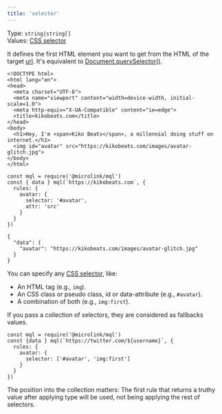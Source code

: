 ```yaml
---
title: 'selector'
---
```


Type: `string|string[]`<br/>
Values: [CSS selector](https://developer.mozilla.org/en-US/docs/Web/CSS/CSS_Selectors)

It defines the first HTML element you want to get from the HTML of the target [url](/docs/api/api-parameters/url). It's equivalent to [Document.querySelector()](https://developer.mozilla.org/en-US/docs/Web/API/Document/querySelector).

```html{11}
<!DOCTYPE html>
<html lang="en">
<head>
  <meta charset="UTF-8">
  <meta name="viewport" content="width=device-width, initial-scale=1.0">
  <meta http-equiv="X-UA-Compatible" content="ie=edge">
  <title>kikobeats.com</title>
</head>
<body>
  <h1>Hey, I'm <span>Kiko Beats</span>, a millennial doing stuff on internet.</h1>
  <img id="avatar" src="https://kikobeats.com/images/avatar-glitch.jpg">
</body>
</html>
```

```js{5}
const mql = require('@microlink/mql')
const { data } mql(`https://kikobeats.com`, {
  rules: {
    avatar: {
      selector: '#avatar',
      attr: 'src'
    }
  }
})
```

```json{3}
{
  "data": {
    "avatar": "https://kikobeats.com/images/avatar-glitch.jpg"
  }
}
```

<Figcaption children='`selector` should be specified for getting data.' />

You can specify any [CSS selector](https://developer.mozilla.org/en-US/docs/Web/CSS/CSS_Selectors), like:

- An HTML tag (e.g., `img`).
- An CSS class or pseudo class, id or data-attribute (e.g., `#avatar`).
- A combination of both (e.g., `img:first`).

If you pass a collection of selectors, they are considered as fallbacks values.

```js{5}
const mql = require('@microlink/mql')
const {data } mql(`https://twitter.com/${username}`, {
  rules: {
    avatar: {
      selector: ['#avatar', 'img:first']
    }
  }
})
```

<Figcaption children='Using mulitple selector makes the rule more generic.' />

The position into the collection matters: The first rule that returns a truthy value after applying type will be used, not being applying the rest of selectors.
